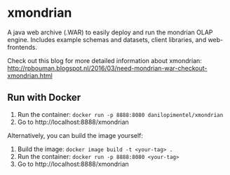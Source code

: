 # xmondrian
A java web archive (.WAR) to easily deploy and run the mondrian OLAP engine. Includes example schemas and datasets, client libraries, and web-frontends.

Check out this blog for more detailed information about xmondrian: http://rpbouman.blogspot.nl/2016/03/need-mondrian-war-checkout-xmondrian.html

## Run with Docker

1. Run the container: `docker run -p 8888:8080 danilopimentel/xmondrian`
2. Go to http://localhost:8888/xmondrian

Alternatively, you can build the image yourself:
1. Build the image: `docker image build -t <your-tag> .`
2. Run the container: `docker run -p 8888:8080 <your-tag>`
3. Go to http://localhost:8888/xmondrian
